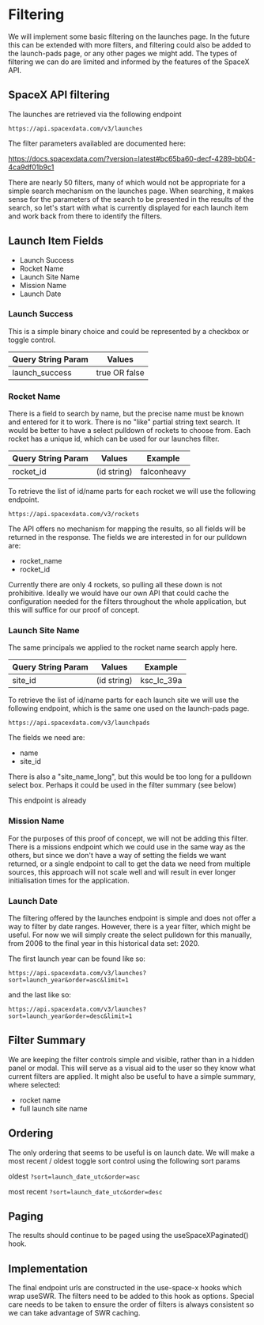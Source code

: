 # Filtering

We will implement some basic filtering on the launches page. In the future this can be extended with more filters, and filtering could also be added to the launch-pads page, or any other pages we might add. The types of filtering we can do are limited and informed by the features of the SpaceX API.

## SpaceX API filtering

The launches are retrieved via the following endpoint

```https://api.spacexdata.com/v3/launches```

The filter parameters availabled are documented here:

https://docs.spacexdata.com/?version=latest#bc65ba60-decf-4289-bb04-4ca9df01b9c1

There are nearly 50 filters, many of which would not be appropriate for a simple search mechanism on the launches page. When searching, it makes sense for the parameters of the search to be presented in the results of the search, so let's start with what is currently displayed for each launch item and work back from there to identify the filters.

## Launch Item Fields

* Launch Success
* Rocket Name
* Launch Site Name
* Mission Name
* Launch Date

### Launch Success

This is a simple binary choice and could be represented by a checkbox or toggle control.

Query String Param | Values
---|---
launch_success | true OR false

### Rocket Name

There is a field to search by name, but the precise name must be known and entered for it to work. There is no "like" partial string text search. It would be better to have a select pulldown of rockets to choose from. Each rocket has a unique id, which can be used for our launches filter.

Query String Param | Values | Example
---|---|---
rocket_id | (id string) | falconheavy

To retrieve the list of id/name parts for each rocket we will use the following endpoint.

```https://api.spacexdata.com/v3/rockets```

The API offers no mechanism for mapping the results, so all fields will be returned in the response. The fields we are interested in for our pulldown are:

* rocket_name
* rocket_id

Currently there are only 4 rockets, so pulling all these down is not prohibitive. Ideally we would have our own API that could cache the configuration needed for the filters throughout the whole application, but this will suffice for our proof of concept.

### Launch Site Name

The same principals we applied to the rocket name search apply here.

Query String Param | Values | Example
---|---|---
site_id | (id string) | ksc_lc_39a

To retrieve the list of id/name parts for each launch site we will use the following endpoint, which is the same one used on the launch-pads page.

```https://api.spacexdata.com/v3/launchpads```

The fields we need are:

* name
* site_id

There is also a "site_name_long", but this would be too long for a pulldown select box. Perhaps it could be used in the filter summary (see below)

This endpoint is already 

### Mission Name

For the purposes of this proof of concept, we will not be adding this filter. There is a missions endpoint which we could use in the same way as the others, but since we don't have a way of setting the fields we want returned, or a single endpoint to call to get the data we need from multiple sources, this approach will not scale well and will result in ever longer initialisation times for the application.

### Launch Date

The filtering offered by the launches endpoint is simple and does not offer a way to filter by date ranges. However, there is a year filter, which might be useful. For now we will simply create the select pulldown for this manually, from 2006 to the final year in this historical data set: 2020.

The first launch year can be found like so:

```https://api.spacexdata.com/v3/launches?sort=launch_year&order=asc&limit=1```

and the last like so:

```https://api.spacexdata.com/v3/launches?sort=launch_year&order=desc&limit=1```


## Filter Summary

We are keeping the filter controls simple and visible, rather than in a hidden panel or modal. This will serve as a visual aid to the user so they know what current filters are applied. It might also be useful to have a simple summary, where selected:

* rocket name
* full launch site name

## Ordering

The only ordering that seems to be useful is on launch date. We will make a most recent / oldest toggle sort control using the following sort params

oldest ```?sort=launch_date_utc&order=asc```

most recent ```?sort=launch_date_utc&order=desc```



## Paging

The results should continue to be paged using the useSpaceXPaginated() hook.

## Implementation

The final endpoint urls are constructed in the use-space-x hooks which wrap useSWR. The filters need to be added to this hook as options. Special care needs to be taken to ensure the order of filters is always consistent so we can take advantage of SWR caching.
